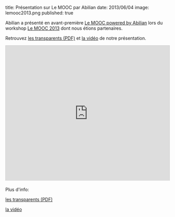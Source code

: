 title: Présentation sur Le MOOC par Abilian
date: 2013/06/04
image: lemooc2013.png
published: true

Abilian a présenté en avant-première [Le MOOC powered by Abilian](/fr/solutions/le-mooc/) lors du workshop [Le MOOC 2013](http://workshop.lemooc.com/fr/) dont nous étions partenaires.

Retrouvez [les transparents (PDF)](http://workshop.lemooc.com/static/pdf/lemooc2013-abilian-fermigier.pdf) et [la vidéo](http://www.irill.org/videos/mooc-2013/Stefane_Fermigier-un_MOOC_c_est_un_reseau_social.webm) de notre présentation.

<iframe src="http://www.slideshare.net/slideshow/embed_code/22247461?rel=0" width="512" height="421" frameborder="0" marginwidth="0" marginheight="0" scrolling="no" style="border:1px solid #CCC;border-width:1px 1px 0;margin-bottom:5px" allowfullscreen webkitallowfullscreen mozallowfullscreen> </iframe>

Plus d'info:

<i class="fa fa-picture-o"></i> [les transparents (PDF)](http://workshop.lemooc.com/static/pdf/lemooc2013-abilian-fermigier.pdf)

<i class="fa fa-film"></i> [la vidéo](http://www.irill.org/videos/mooc-2013/Stefane_Fermigier-un_MOOC_c_est_un_reseau_social.webm)